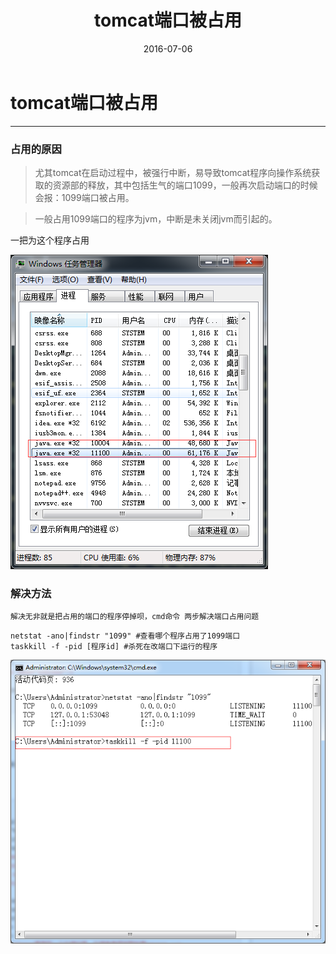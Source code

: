 ﻿---
layout: post
title: tomcat端口被占用 
date: 2016-07-06 
tags: java填坑    
---


# tomcat端口被占用


---

### 占用的原因

> 尤其tomcat在启动过程中，被强行中断，易导致tomcat程序向操作系统获取的资源部的释放，其中包括生气的端口1099，一般再次启动端口的时候会报：1099端口被占用。

> 一般占用1099端口的程序为jvm，中断是未关闭jvm而引起的。

一把为这个程序占用

![](/images/posts/tomcat/task.png)

### 解决方法

    解决无非就是把占用的端口的程序停掉呗，cmd命令 两步解决端口占用问题
```
netstat -ano|findstr "1099" #查看哪个程序占用了1099端口
taskkill -f -pid [程序id] #杀死在改端口下运行的程序
```

![](/images/posts/tomcat/taskkill.png)




